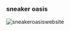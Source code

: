 ### sneaker oasis

![sneakeroasiswebsite](https://github.com/saikiranAnnam/sneakerOasis/assets/135786369/8502a523-6e00-423b-b430-4693d740532a)
